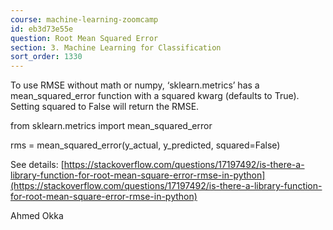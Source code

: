 ```yaml
---
course: machine-learning-zoomcamp
id: eb3d73e55e
question: Root Mean Squared Error
section: 3. Machine Learning for Classification
sort_order: 1330
---
```


To use RMSE without math or numpy, ‘sklearn.metrics’ has a mean_squared_error function with a squared kwarg (defaults to True). Setting squared to False will return the RMSE.

from sklearn.metrics import mean_squared_error

rms = mean_squared_error(y_actual, y_predicted, squared=False)

See details: [https://stackoverflow.com/questions/17197492/is-there-a-library-function-for-root-mean-square-error-rmse-in-python](https://stackoverflow.com/questions/17197492/is-there-a-library-function-for-root-mean-square-error-rmse-in-python)

Ahmed Okka

